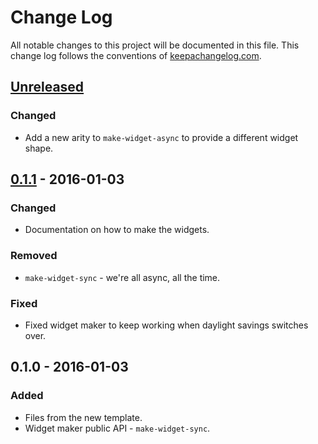 # Change Log
All notable changes to this project will be documented in this file. This change log follows the conventions of [keepachangelog.com](http://keepachangelog.com/).

## [Unreleased][unreleased]
### Changed
- Add a new arity to `make-widget-async` to provide a different widget shape.

## [0.1.1] - 2016-01-03
### Changed
- Documentation on how to make the widgets.

### Removed
- `make-widget-sync` - we're all async, all the time.

### Fixed
- Fixed widget maker to keep working when daylight savings switches over.

## 0.1.0 - 2016-01-03
### Added
- Files from the new template.
- Widget maker public API - `make-widget-sync`.

[unreleased]: https://github.com/your-name/bv/compare/0.1.1...HEAD
[0.1.1]: https://github.com/your-name/bv/compare/0.1.0...0.1.1
